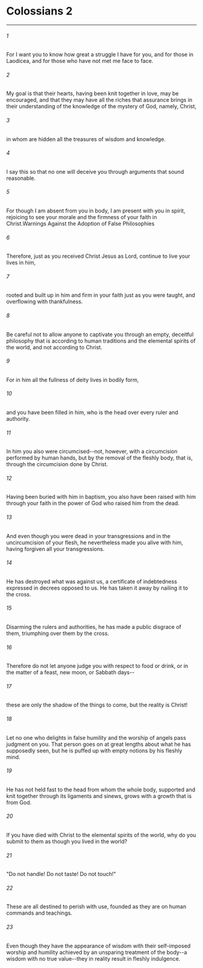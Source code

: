# Colossians 2
***



###### 1 
For I want you to know how great a struggle I have for you, and for those in Laodicea, and for those who have not met me face to face. 

###### 2 
My goal is that their hearts, having been knit together in love, may be encouraged, and that they may have all the riches that assurance brings in their understanding of the knowledge of the mystery of God, namely, Christ, 

###### 3 
in whom are hidden all the treasures of wisdom and knowledge. 

###### 4 
I say this so that no one will deceive you through arguments that sound reasonable. 

###### 5 
For though I am absent from you in body, I am present with you in spirit, rejoicing to see your morale and the firmness of your faith in Christ.Warnings Against the Adoption of False Philosophies 

###### 6 
Therefore, just as you received Christ Jesus as Lord, continue to live your lives in him, 

###### 7 
rooted and built up in him and firm in your faith just as you were taught, and overflowing with thankfulness. 

###### 8 
Be careful not to allow anyone to captivate you through an empty, deceitful philosophy that is according to human traditions and the elemental spirits of the world, and not according to Christ. 

###### 9 
For in him all the fullness of deity lives in bodily form, 

###### 10 
and you have been filled in him, who is the head over every ruler and authority. 

###### 11 
In him you also were circumcised--not, however, with a circumcision performed by human hands, but by the removal of the fleshly body, that is, through the circumcision done by Christ. 

###### 12 
Having been buried with him in baptism, you also have been raised with him through your faith in the power of God who raised him from the dead. 

###### 13 
And even though you were dead in your transgressions and in the uncircumcision of your flesh, he nevertheless made you alive with him, having forgiven all your transgressions. 

###### 14 
He has destroyed what was against us, a certificate of indebtedness expressed in decrees opposed to us. He has taken it away by nailing it to the cross. 

###### 15 
Disarming the rulers and authorities, he has made a public disgrace of them, triumphing over them by the cross. 

###### 16 
Therefore do not let anyone judge you with respect to food or drink, or in the matter of a feast, new moon, or Sabbath days-- 

###### 17 
these are only the shadow of the things to come, but the reality is Christ! 

###### 18 
Let no one who delights in false humility and the worship of angels pass judgment on you. That person goes on at great lengths about what he has supposedly seen, but he is puffed up with empty notions by his fleshly mind. 

###### 19 
He has not held fast to the head from whom the whole body, supported and knit together through its ligaments and sinews, grows with a growth that is from God. 

###### 20 
If you have died with Christ to the elemental spirits of the world, why do you submit to them as though you lived in the world? 

###### 21 
"Do not handle! Do not taste! Do not touch!" 

###### 22 
These are all destined to perish with use, founded as they are on human commands and teachings. 

###### 23 
Even though they have the appearance of wisdom with their self-imposed worship and humility achieved by an unsparing treatment of the body--a wisdom with no true value--they in reality result in fleshly indulgence.
